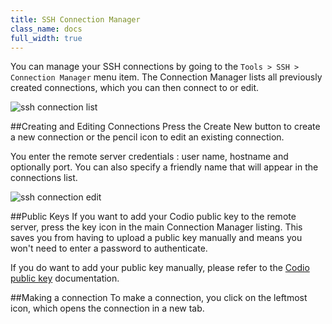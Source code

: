 ```yaml
---
title: SSH Connection Manager
class_name: docs
full_width: true
---
```


You can manage your SSH connections by going to the `Tools > SSH > Connection Manager` menu item. The Connection Manager lists all previously created connections, which you can then connect to or edit.

![ssh connection list](/img/docs/ssh-connection-list.png)

##Creating and Editing Connections
Press the Create New button to create a new connection or the pencil icon to edit an existing connection.

You enter the remote server credentials : user name, hostname and optionally port. You can also specify a friendly name that will appear in the connections list.

<img alt="ssh connection edit" src="/img/docs/ssh-connection-edit.png" class="simple"/>

##Public Keys
If you want to add your Codio public key to the remote server, press the key icon in the main Connection Manager listing. This saves you from having to upload a public key manually and means you won't need to enter a password to authenticate.

If you do want to add your public key manually, please refer to the [Codio public key](/docs/dashboard/settings/public-key) documentation.

##Making a connection
To make a connection, you click on the leftmost icon, which opens the connection in a new tab.
